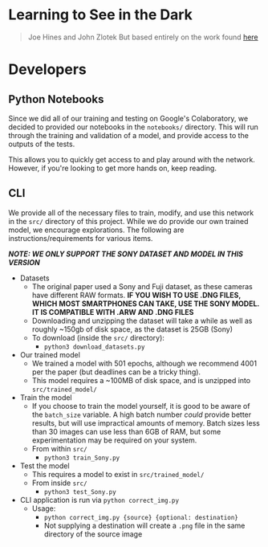 # Learning to See in the Dark

> Joe Hines and John Zlotek
> But based entirely on the work found [here](http://cchen156.web.engr.illinois.edu/SID.html)

# Developers

## Python Notebooks

Since we did all of our training and testing on Google's Colaboratory,
we decided to provided our notebooks in the `notebooks/` directory.
This will run through the training and validation of a model, and
provide access to the outputs of the tests.

This allows you to quickly get access to and play around with the
network. However, if you're looking to get more hands on, keep reading.

## CLI

We provide all of the necessary files to train, modify, and use this
network in the `src/` directory of this project. While we do provide
our own trained model, we encourage explorations. The following are
instructions/requirements for various items.

***NOTE: WE ONLY SUPPORT THE SONY DATASET AND MODEL IN THIS VERSION***

- Datasets
	- The original paper used a Sony and Fuji dataset, as these cameras
		have different RAW formats. **IF YOU WISH TO USE .DNG FILES, WHICH
		MOST SMARTPHONES CAN TAKE, USE THE SONY MODEL. IT IS COMPATIBLE WITH
		.ARW AND .DNG FILES**
	- Downloading and unzipping the dataset will take a while
		as well as roughly ~150gb of disk space, as the dataset is
		25GB (Sony)
	- To download (inside the `src/` directory):
		- `python3 download_datasets.py`
- Our trained model
	- We trained a model with 501 epochs, although we recommend 4001 per
		the paper (but deadlines can be a tricky thing).
	- This model requires a ~100MB of disk space, and is unzipped into
		`src/trained_model/`
- Train the model
	- If you choose to train the model yourself, it is good to be aware of
		the `batch_size` variable. A high batch number _could_ provide better
		results, but will use impractical amounts of memory. Batch sizes less
		than 30 images can use less than 6GB of RAM, but some experimentation
		may be required on your system.
	- From within `src/`
		- `python3 train_Sony.py`
- Test the model
	- This requires a model to exist in `src/trained_model/`
	- From inside `src/`
		- `python3 test_Sony.py`
- CLI application is run via `python correct_img.py`
  - Usage:
    - `python correct_img.py {source} {optional: destination}`
    - Not supplying a destination will create a `.png` file in the same directory of the source image

